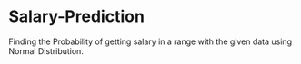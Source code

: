 # Salary-Prediction
Finding the Probability of getting salary in a range with the given data using Normal Distribution.
